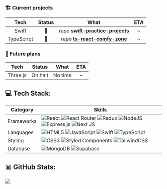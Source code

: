 <!-- ## ☕️ About

Hi, my name is Roman

## 📍 Roadmap
-->
### 🏗️ Current projects
| Tech | Status | What | ETA |
| :---: | :---: | :---: | :---: |
| Swift | 🚀 | repo **[swift-practice-projects](https://github.com/Freemasoid/swift-practice-projects)** | ~ |
| TypeScript | 🚀 | repo **[ts-react-comfy-zone](https://github.com/Freemasoid/ts-react-comfy-zone)**  |  ~ |


### 🧭 Future plans
| Tech | Status | What | ETA |
| :---: | :---: | :---: | :---: |
| Three.js | On halt | No time | ~ |


<!-- <details>
  <summary><h3>📖 Reading</h3></summary>

  | Pages| Author | Name |
| :---: | :---: | :---: |
| 544-544 | Martin Kleppmann | Designing data-intensive applications |
| 112 - 347 | Thomas Hunter II | Distributed systems with Node.js |
| 10 - 185 | Thomas Hunter II & Bryan English | Multithreaded JavaScript |
| 0 - 355 | Teiva Harsanyi | 100 Go Mistakes and how to avoid them |

</details> -->


## 💻 Tech Stack:

| Category        | Skills        |
|-----------------|---------------|
| Frameworks | ![React](https://img.shields.io/badge/react-%2320232a.svg?style=for-the-badge&logo=react&logoColor=%2361DAFB) ![React Router](https://img.shields.io/badge/React_Router-CA4245?style=for-the-badge&logo=react-router&logoColor=white) ![Redux](https://img.shields.io/badge/redux-%23593d88.svg?style=for-the-badge&logo=redux&logoColor=white) ![NodeJS](https://img.shields.io/badge/node.js-6DA55F?style=for-the-badge&logo=node.js&logoColor=white) ![Express.js](https://img.shields.io/badge/express.js-%23404d59.svg?style=for-the-badge&logo=express&logoColor=%2361DAFB) ![Next JS](https://img.shields.io/badge/Next-black?style=for-the-badge&logo=next.js&logoColor=white)|
| Languages | ![HTML5](https://img.shields.io/badge/html5-%23E34F26.svg?style=for-the-badge&logo=html5&logoColor=white) ![JavaScript](https://img.shields.io/badge/javascript-%23323330.svg?style=for-the-badge&logo=javascript&logoColor=%23F7DF1E) ![Swift](https://img.shields.io/badge/swift-%23FA7343.svg?style=for-the-badge&logo=swift&logoColor=white) ![TypeScript](https://img.shields.io/badge/typescript-%23007ACC.svg?style=for-the-badge&logo=typescript&logoColor=white) |
| Styling |![CSS3](https://img.shields.io/badge/css3-%231572B6.svg?style=for-the-badge&logo=css3&logoColor=white) ![Styled Components](https://img.shields.io/badge/styled--components-DB7093?style=for-the-badge&logo=styled-components&logoColor=white) ![TailwindCSS](https://img.shields.io/badge/tailwindcss-%2338B2AC.svg?style=for-the-badge&logo=tailwind-css&logoColor=white)|
| Database | ![MongoDB](https://img.shields.io/badge/MongoDB-%234ea94b.svg?style=for-the-badge&logo=mongodb&logoColor=white) ![Supabase](https://img.shields.io/badge/Supabase-3ECF8E?style=for-the-badge&logo=supabase&logoColor=white)|
  
## 📊 GitHub Stats:

![](https://github-readme-stats.vercel.app/api/top-langs/?username=Freemasoid&theme=react&hide_border=true&include_all_commits=false&count_private=false&layout=compact) 

